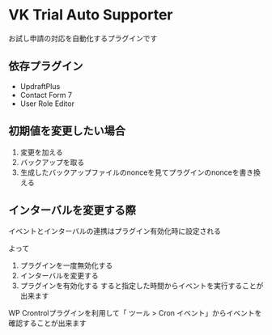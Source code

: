 # VK Trial Auto Supporter

お試し申請の対応を自動化するプラグインです

## 依存プラグイン

- UpdraftPlus
- Contact Form 7
- User Role Editor

## 初期値を変更したい場合
1. 変更を加える
2. バックアップを取る
3. 生成したバックアップファイルのnonceを見てプラグインのnonceを書き換える

## インターバルを変更する際
イベントとインターバルの連携はプラグイン有効化時に設定される

よって
1. プラグインを一度無効化する
2. インターバルを変更する
3. プラグインを有効化する
すると指定した時間からイベントを実行することが出来ます

WP Crontrolプラグインを利用して「 ツール > Cron イベント」からイベントを確認することが出来ます